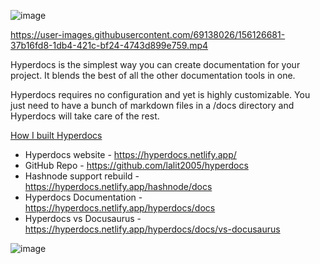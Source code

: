 ![image](https://user-images.githubusercontent.com/69138026/156125650-a2f7cd40-0a20-439d-bf1f-70c4c1da9227.png)

https://user-images.githubusercontent.com/69138026/156126681-37b16fd8-1db4-421c-bf24-4743d899e759.mp4

Hyperdocs is the simplest way you can create documentation for your project. It blends the best of all the other documentation tools in one.

Hyperdocs requires no configuration and yet is highly customizable. You just need to have a bunch of markdown files in a /docs directory and Hyperdocs will take care of the rest.

[How I built Hyperdocs](https://lalit2005.hashnode.dev/hyperdocs)

- Hyperdocs website - https://hyperdocs.netlify.app/
- GitHub Repo - https://github.com/lalit2005/hyperdocs
- Hashnode support rebuild - https://hyperdocs.netlify.app/hashnode/docs
- Hyperdocs Documentation - https://hyperdocs.netlify.app/hyperdocs/docs
- Hyperdocs vs Docusaurus - https://hyperdocs.netlify.app/hyperdocs/docs/vs-docusaurus



![image](https://user-images.githubusercontent.com/69138026/156126230-2dacf7bf-7d61-4ffd-a7f1-2e2632d83875.png)
